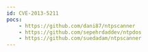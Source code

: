 ```yaml
---
id: CVE-2013-5211
pocs:
    - https://github.com/dani87/ntpscanner
    - https://github.com/sepehrdaddev/ntpdos
    - https://github.com/suedadam/ntpscanner
---
```

